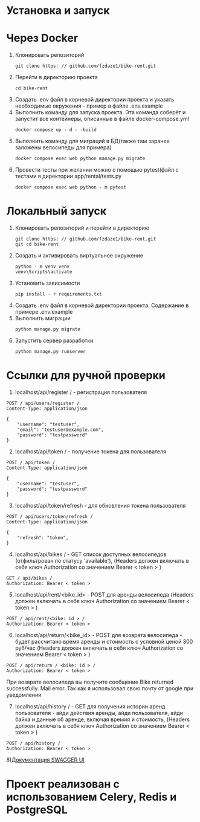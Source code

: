 # Установка и запуск
# Через Docker
1) Клонировать репозиторий
   ```
   git clone https: // github.com/fzdaze1/bike-rent.git
   ```
2) Перейти в директорию проекта
   ```
   cd bike-rent
   ```
3) Создать .env файл в корневой директории проекта и указать необходимые окружения - пример в файле .env.example
4) Выполнить команду для запуска проекта. Эта команда соберёт и запустит все контейнеры, описанные в файле docker-compose.yml
   ```
   docker compose up - d - -build
   ```
5) Выполнить команду для миграций в БД(также там заранее заложены велосипеды для примера)
   ```
   docker compose exec web python manage.py migrate
   ```
6) Провести тесты при желании можно с помощью pytest(файл с тестами в директории app/rental/tests.py
   ```
   docker compose exec web python - m pytest
   ``` 

# Локальный запуск
1) Клонировать репозиторий и перейти в директорию
   ```
   git clone https: // github.com/fzdaze1/bike-rent.git
   git cd bike-rent
   ```
2) Создать и активировать виртуальное окружение
   ```
   python - m venv venv
   venv\Scripts\activate
   ```
3) Установить зависимости
   ```
   pip install - r requirements.txt
   ```
4) Создать .env файл в корневой директории проекта. Содержание в примере .env.example
5) Выполнить миграции
   ```
   python manage.py migrate
   ```
6) Запустить сервер разработки
   ```
   python manage.py runserver
   ```
# Ссылки для ручной проверки
1) localhost/api/register / - регистрация пользователя
```http
POST / api/users/register /
Content-Type: application/json

{
    "username": "testuser",
    "email": "testuser@example.com",
    "password": "testpassword"
}
```
2) localhost/api/token / - получение токена для пользователя
```http
POST / api/token /
Content-Type: application/json

{
    "username": "testuser",
    "password": "testpassword"
}
```
3) localhost/api/token/refresh - для обновления токена пользователя
```http
POST / api/users/token/refresh /
Content-Type: application/json

{
    "refresh": "token",
}
```
4) localhost/api/bikes / - GET список доступных велосипедов (отфильтрован по статусу 'available'), (Headers должен включать в себя ключ Authorization со значением Bearer < token > )
```http
GET / api/bikes /
Authorization: Bearer < token >
```
5) localhost/api/rent/<bike_id> - POST для аренды велосипеда (Headers должен включать в себя ключ Authorization со значением Bearer < token > )
```http
POST / api/rent/<bike: id > /
Authorization: Bearer < token >
```
6) localhost/api/return/<bike_id> - POST для возврата велосипеда - будет рассчитано время аренды и стоимость с условной ценой 300 руб/час (Headers должен включать в себя ключ Authorization со значением Bearer < token > )
```http
POST / api/return / <bike: id > /
Authorization: Bearer < token >
```
При возврате велосипеда вы получите сообщение Bike returned successfully. Mail error. Так как я использовал свою почту от google при уведомлении

7) localhost/api/history / - GET для получения истории аренд пользователя - айди действия аренды, айди пользователя, айди байка и данные об аренде, включая времия и стоимость, (Headers должен включать в себя ключ Authorization со значением Bearer < token > )
```http
POST / api/history /
Authorization: Bearer < token >
```
8)[Документация SWAGGER UI](localhost/api/docs/)
# Проект реализован с использованием Celery, Redis и PostgreSQL
